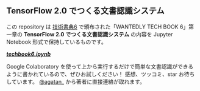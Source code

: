 ## TensorFlow 2.0 でつくる文書認識システム

この repository は [技術書典6](https://techbookfest.org/event/tbf06) で頒布された「WANTEDLY TECH BOOK 6」第一章の **TensorFlow 2.0 でつくる文書認識システム** の内容を Jupyter Notebook 形式で保持しているものです。

***[techbook6.ipynb](/techbook6.ipynb)***

Google Colaboratory を使って上から実行するだけで簡単な文書認識ができるように書かれているので、ぜひお試しください！
感想、ツッコミ、star お待ちしています。
[@agatan_](https://twitter.com/agatan_) から著者に直接連絡が取れます。
